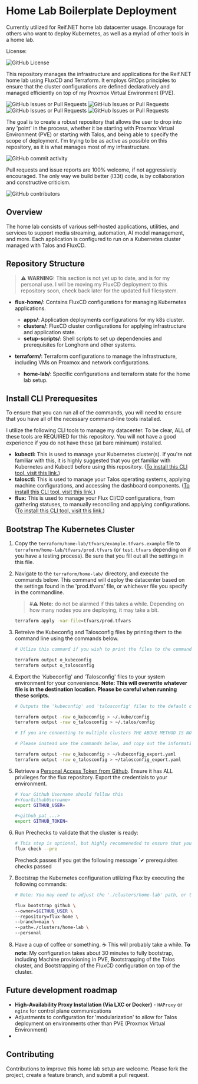 # Home Lab Boilerplate Deployment

Currently utilized for Reif.NET home lab datacenter usage. Encourage for others who want to deploy Kubernetes, as well as a myriad of other tools in a home lab.

License: 

![GitHub License](https://img.shields.io/github/license/reclaimergold/rnd-terraform)

This repository manages the infrastructure and applications for the Reif.NET home lab using FluxCD and Terraform. It employs GitOps principles to ensure that the cluster configurations are defined declaratively and managed efficiently on top of my Proxmox Virtual Environment (PVE).

![GitHub Issues or Pull Requests](https://img.shields.io/github/issues/reclaimergold/rnd-terraform) ![GitHub Issues or Pull Requests](https://img.shields.io/github/issues-closed/reclaimergold/rnd-terraform)
![GitHub Issues or Pull Requests](https://img.shields.io/github/issues-pr/reclaimergold/rnd-terraform) ![GitHub Issues or Pull Requests](https://img.shields.io/github/issues-pr-closed/reclaimergold/rnd-terraform)

The goal is to create a robust repository that allows the user to drop into any 'point' in the process, whether it be starting with Proxmox Virtual Environment (PVE) or starting with Talos, and being able to specify the scope of deployment. I'm trying to be as active as possible on this repository, as it is what manages most of my infrastructure.

![GitHub commit activity](https://img.shields.io/github/commit-activity/y/reclaimergold/rnd-terraform)

Pull requests and issue reports are 100% welcome, if not aggressively encouraged. The only way we build better (l33t) code, is by collaboration and constructive criticism. 

![GitHub contributors](https://img.shields.io/github/contributors-anon/reclaimergold/rnd-terraform)

## Overview

The home lab consists of various self-hosted applications, utilities, and services to support media streaming, automation, AI model management, and more. Each application is configured to run on a Kubernetes cluster managed with Talos and FluxCD.

## Repository Structure

> ⚠️ **WARNING:** This section is not yet up to date, and is for my personal use. I will be moving my FluxCD deployment to this repository soon, check back later for the updated full filesystem.

- **flux-home/**: Contains FluxCD configurations for managing Kubernetes applications.
  - **apps/**: Application deployments configurations for my k8s cluster.
  - **clusters/**: FluxCD cluster configurations for applying infrastructure and application state.
  - **setup-scripts/**: Shell scripts to set up dependencies and prerequisites for Longhorn and other systems.

- **terraform/**: Terraform configurations to manage the infrastructure, including VMs on Proxmox and network configurations.
  - **home-lab/**: Specific configurations and terraform state for the home lab setup.

## Install CLI Prerequesites

To ensure that you can run all of the commands, you will need to ensure that you have all of the necessary command-line tools installed.

I utilize the following CLI tools to manage my datacenter. To be clear, ALL of these tools are REQUIRED for this repository. You will not have a good experience if you do not have these (at bare minimum) installed.
- **kubectl:** This is used to manage your Kubernetes cluster(s). If you're not familiar with this, it is highly suggested that you get familiar with Kubernetes and Kubectl before using this repository.
([To install this CLI tool, visit this link.](https://kubernetes.io/docs/tasks/tools/install-kubectl-linux/))
- **talosctl:** This is used to manage your Talos operating systems, applying machine configurations, and accessing the dashboard components.  ([To install this CLI tool, visit this link.](https://www.talos.dev/v1.9/talos-guides/install/talosctl/))
- **flux:** This is used to manage your Flux CI/CD configurations, from gathering statuses, to manually reconciling and applying configurations. ([To install this CLI tool, visit this link.](https://fluxcd.io/flux/installation/#install-the-flux-cli))

## Bootstrap The Kubernetes Cluster

1. Copy the `terraform/home-lab/tfvars/example.tfvars.example` file to `terraform/home-lab/tfvars/prod.tfvars` (or `test.tfvars` depending on if you have a testing process). Be sure that you fill out all the settings in this file.
2. Navigate to the `terraform/home-lab/` directory, and execute the commands below. This command will deploy the datacenter based on the settings found in the 'prod.tfvars' file, or whichever file you specify in the commandline.

   >#⚠️ **Note:** 
   >do not be alarmed if this takes a while. Depending on how many nodes you are deploying, it may take a bit.
   ```bash
   terraform apply -var-file=tfvars/prod.tfvars
   ```
3. Retreive the Kubeconfig and Talosconfig files by printing them to the command line using the commands below. 
   ```bash
   # Utlize this command if you wish to print the files to the command line for copy/pasting out of your console window. If you do not wish to expose raw credentials to your terminal, please skip this step, as it is only meant for easy visibility into your infrastructure.

   terraform output o_kubeconfig
   terraform output o_talosconfig
   ```
4. Export the 'Kubeconfig' and 'Talosconfig' files to your system environment for your convenience. **Note: This will overwrite whatever file is in the destination location. Please be careful when running these scripts.**
    ```bash
    # Outputs the 'kubeconfig' and 'talosconfig' files to the default configuration files utilized by the CLI tools. READ THIS FULL BLOCK BEFORE EXECUTING **ANY** COMMANDS BELOW.

    terraform output -raw o_kubeconfig > ~/.kube/config
    terraform output -raw o_talosconfig > ~/.talos/config

    # If you are connecting to multiple clusters THE ABOVE METHOD IS NOT RECOMMENDED AS IT WILL OVERWRITE YOUR  CONFIGURATION. 
    
    # Please instead use the commands below, and copy out the information you need for your multi-cluster configruation.

    terraform output -raw o_kubeconfig > ~/kubeconfig_export.yaml
    terraform output -raw o_talosconfig > ~/talosconfig_export.yaml
    ```
5. Retrieve a [Personal Access Token from Github](https://github.com/settings/personal-access-tokens). Ensure it has ALL privileges for the flux repository. Export the credentials to your environment.
   ```bash
   # Your Github Username should follow this
   #<YourGithubUsername>
   export GITHUB_USER=
   
   #<github_pat_...>
   export GITHUB_TOKEN=
   ```
6. Run Prechecks to validate that the cluster is ready:
   ```bash
   # This step is optional, but highly recommeneded to ensure that your systems have the appropriate prerequesites for FluxCD.
   flux check --pre
   ```
   Precheck passes if you get the following message `✔ prerequisites checks passed
7. Bootstrap the Kubernetes configuration utilizing Flux by executing the following commands:
   ```bash
   # Note: You may need to adjust the './clusters/home-lab' path, or the 'main' branch depending on your own configuration, but if you are forking this repo for your own use, these default parameters should work just fine.

   flux bootstrap github \
   --owner=$GITHUB_USER \
   --repository=flux-home \
   --branch=main \
   --path=./clusters/home-lab \
   --personal
   ```
8. Have a cup of coffee or something. ☕ This will probably take a while. **To note**: My configuration takes about 30 minutes to fully bootstrap, including Machine provisioning in PVE, Bootstrapping of the Talos cluster, and Bootstrapping of the FluxCD configuration on top of the cluster.

## Future development roadmap
- **High-Availability Proxy Installation (Via LXC or Docker)** - `HAProxy` or `nginx` for control plane communications
- Adjustments to configuration for 'modularization' to allow for Talos deployment on environments other than PVE (Proxmox Virtual Environment)
- 

## Contributing
Contributions to improve this home lab setup are welcome. Please fork the project, create a feature branch, and submit a pull request.